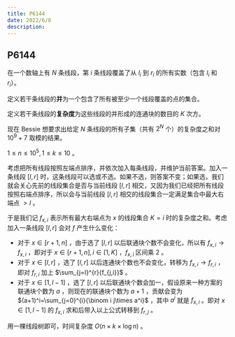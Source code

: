 ```yaml
---
title: P6144
date: 2022/6/8
description: 　
---
```


## P6144

在一个数轴上有 $N$ 条线段，第 $i$ 条线段覆盖了从 $l_i$ 到 $r_i$ 的所有实数（包含 $l_i$ 和 $r_i$）。

定义若干条线段的**并**为一个包含了所有被至少一个线段覆盖的点的集合。

定义若干条线段的**复杂度**为这些线段的并形成的连通块的数目的 $K$ 次方。

现在 Bessie 想要求出给定 $N$ 条线段的所有子集（共有 $2^N$ 个）的复杂度之和对 $10^9+7$ 取模的结果。

$1\leq n\leq 10^5,1\leq k\leq 10$ 。

考虑把所有线段按照左端点排序，并依次加入每条线段，并维护当前答案。加入一条线段 $[l,r]$ 时，这条线段可以选或不选。如果不选，则答案不变；如果选，我们就会关心先前的线段集合是否与当前线段  $[l,r]$ 相交，又因为我们已经把所有线段按照右端点排序，所以会与当前线段 $[l,r]$ 相交的线段集合一定满足集合中最大右端点 $>l$ 。

于是我们记 $f_{x,i}$ 表示所有最大右端点为 $x$ 的线段集合 $K=i$ 时的复杂度之和。考虑加入一条线段 $[l,r]$ 会对 $f$ 产生什么变化：

+ 对于 $x\in[r+1,n]$ ，由于选了 $[l,r]$ 以后联通块个数不会变化，所以有 $f_{x,i}\to f_{x,i}$ ，即对于 $x\in[r+1,n],i\in[1,K]$ ，$f_{x,i}$ 区间乘 $2$ 。
+ 对于 $x\in[l,r]$ ，选了 $[l,r]$ 以后连通块个数也不会变化，转移为 $f_{x,i}\to f_{r,i}$ ，即对 $f_{r,i}$ 加上 $\sum_{j=l}^{r}{f_{j,i}}$ 。
+ 对于 $x\in[1,l-1]$ ，选了 $[l,r]$ 以后联通块个数会加一，假设原来一种方案的联通块个数为 $a$ ，则现在的联通块个数为 $a+1$ ，贡献会变为 $(a+1)^i=\sum_{j=0}^{i}{\binom i j\times a^i}$ ，其中 $a^i$ 就是 $f_{x,i}$ 。即对 $x\in[1,l-1]$ 的 $f_{x,i}$ 求和后带入以上公式转移到 $f_{r,j}$ 。

用一棵线段树即可，时间复杂度 $O(n\times k\times \log n)$ 。